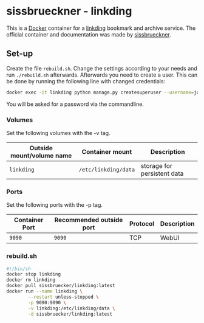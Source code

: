 # sissbrueckner - linkding

This is a [Docker](/wiki/docker.md) container for a [linkding](../linkding.md)
bookmark and archive service.
The official container and documentation was made by
[sissbrueckner](https://github.com/sissbruecker/linkding).

## Set-up

Create the file `rebuild.sh`.
Change the settings according to your needs and run `./rebuild.sh` afterwards.
Afterwards you need to create a user.
This can be done by running the following line with changed credentials:

```sh
docker exec -it linkding python manage.py createsuperuser --username=joe --email=joe@example.com
```

You will be asked for a password via the commandline.

### Volumes

Set the following volumes with the -v tag.

| Outside mount/volume name | Container mount        | Description                 |
| ------------------------- | ---------------------- | --------------------------- |
| `linkding`                | `/etc/linkding/data`   | storage for persistent data |

### Ports

Set the following ports with the -p tag.

| Container Port | Recommended outside port | Protocol | Description |
| -------------- | ------------------------ | -------- | ----------- |
| `9090`         | `9090`                   | TCP      | WebUI       |

### rebuild.sh

```sh
#!/bin/sh
docker stop linkding
docker rm linkding
docker pull sissbruecker/linkding:latest
docker run --name linkding \
        --restart unless-stopped \
        -p 9090:9090 \
        -v linkding:/etc/linkding/data \
        -d sissbruecker/linkding:latest
```
